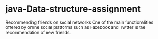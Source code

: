 # java-Data-structure-assignment
Recommending friends on social networks
One of the main functionalities offered by online social platforms such as Facebook and Twitter
is the recommendation of new friends.

